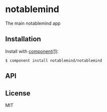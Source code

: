 
# notablemind

  The main notablemind app

## Installation

  Install with [component(1)](http://component.io):

    $ component install notablemind/notablemind

## API



## License

  MIT
